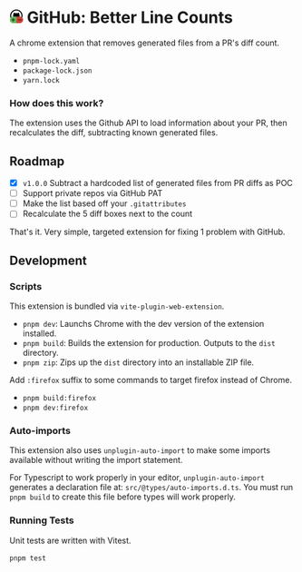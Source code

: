 <h1><img src="./public/icon-sm.svg" height="24"> GitHub: Better Line Counts</h1>

<!-- <img height="72" src="./.github/assets/promo-cws.svg" alt="Available in the Chrome Web Store"> <img height="72" src="./.github/assets/promo-fas.svg" alt="Available in the Firefox Addon Store"> -->

A chrome extension that removes generated files from a PR's diff count.

- `pnpm-lock.yaml`
- `package-lock.json`
- `yarn.lock`

### How does this work?

The extension uses the Github API to load information about your PR, then recalculates the diff, subtracting known generated files.

## Roadmap

- [x] `v1.0.0` Subtract a hardcoded list of generated files from PR diffs as POC
- [ ] Support private repos via GitHub PAT
- [ ] Make the list based off your `.gitattributes`
- [ ] Recalculate the 5 diff boxes next to the count

That's it. Very simple, targeted extension for fixing 1 problem with GitHub.

## Development

### Scripts

This extension is bundled via `vite-plugin-web-extension`.

- `pnpm dev`: Launchs Chrome with the dev version of the extension installed.
- `pnpm build`: Builds the extension for production. Outputs to the `dist` directory.
- `pnpm zip`: Zips up the `dist` directory into an installable ZIP file.

Add `:firefox` suffix to some commands to target firefox instead of Chrome.

- `pnpm build:firefox`
- `pnpm dev:firefox`

### Auto-imports

This extension also uses `unplugin-auto-import` to make some imports available without writing the import statement.

For Typescript to work properly in your editor, `unplugin-auto-import` generates a declaration file at: `src/@types/auto-imports.d.ts`. You must run `pnpm build` to create this file before types will work properly.

### Running Tests

Unit tests are written with Vitest.

```ts
pnpm test
```
